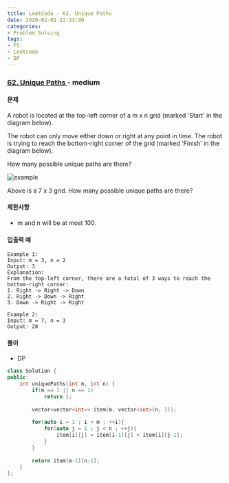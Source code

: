 ```yaml
---
title: LeetCode - 62. Unique Paths
date: 2020-02-01 22:33:00
categories:
- Problem Solving
tags:
- PS
- Leetcode
- DP
---
```


### [ 62. Unique Paths ](https://leetcode.com/problems/unique-paths/) - medium

#### 문제

A robot is located at the top-left corner of a m x n grid (marked 'Start' in the diagram below).

The robot can only move either down or right at any point in time. The robot is trying to reach the bottom-right corner of the grid (marked 'Finish' in the diagram below).

How many possible unique paths are there?

![example](https://assets.leetcode.com/uploads/2018/10/22/robot_maze.png)

Above is a 7 x 3 grid. How many possible unique paths are there?

#### 제한사항
- m and n will be at most 100.

#### 입출력 예

```
Example 1:
Input: m = 3, n = 2
Output: 3
Explanation:
From the top-left corner, there are a total of 3 ways to reach the bottom-right corner:
1. Right -> Right -> Down
2. Right -> Down -> Right
3. Down -> Right -> Right

Example 2:
Input: m = 7, n = 3
Output: 28
```

#### 풀이
  - DP

```cpp
class Solution {
public:
    int uniquePaths(int m, int n) {
        if(m == 1 || n == 1)
            return 1;
        
        vector<vector<int>> item(m, vector<int>(n, 1));
        
        for(auto i = 1 ; i < m ; ++i){
            for(auto j = 1 ; j < n ; ++j){
                item[i][j] = item[i-1][j] + item[i][j-1]; 
            }
        }
        
        return item[m-1][n-1];
    }
};
```